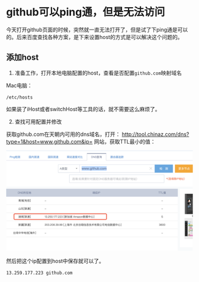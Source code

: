 # github可以ping通，但是无法访问

今天打开github页面的时候，突然就一直无法打开了，但是试了下ping通是可以的。后来百度查找各种方案，是下来设置host的方式是可以解决这个问题的。



## 添加host

1. 准备工作，打开本地电脑配置的host，查看是否配置`github.com`映射域名

Mac电脑：

```
/etc/hosts
```

如果装了iHost或者switchHost等工具的话，就不需要这么麻烦了。



2. 查找可用配置并修改

获取github.com在天朝内可用的dns域名，打开： http://tool.chinaz.com/dns?type=1&host=www.github.com&ip= 网站，获取TTL最小的值：

![](./imgs/github_host.png)

然后把这个ip配置到host中保存就可以了。



```
13.259.177.223 github.com
```

